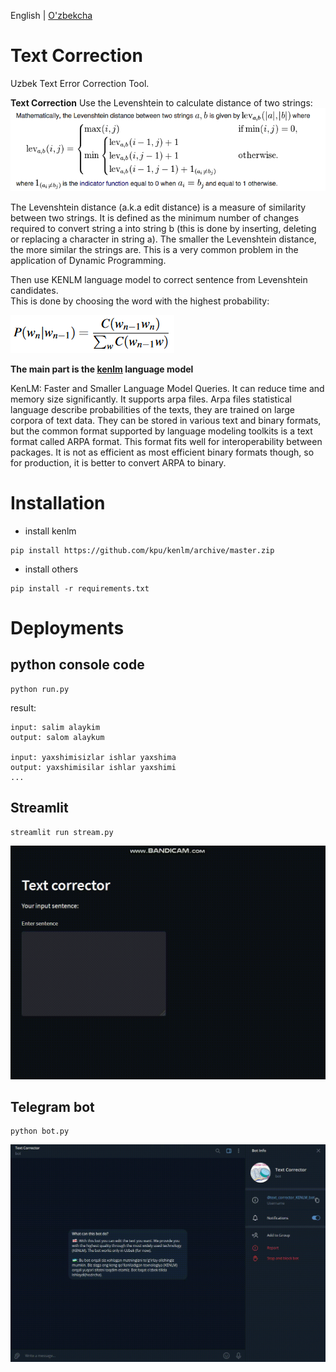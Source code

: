 English | [O'zbekcha](README.uz.md)

# Text Correction

<!--https://github.com/shoxa0707/TextCorrectorWithKenlm.git/-->

Uzbek Text Error Correction Tool.

**Text Correction** Use the Levenshtein to calculate distance of two strings:
<br>
<a><img src="images/lev.png"/></a>

The Levenshtein distance (a.k.a edit distance) is a measure of similarity between two strings. It is defined as the minimum number of changes required to convert string a into string b (this is done by inserting, deleting or replacing a character in string a). The smaller the Levenshtein distance, the more similar the strings are. This is a very common problem in the application of Dynamic Programming.

Then use KENLM language model to correct sentence from Levenshtein candidates.<br>
This is done by choosing the word with the highest probability:<br>

<a><img src="images/kenlm.png"/></a>

**The main part is the [kenlm](https://github.com/kpu/kenlm) language model**

KenLM: Faster and Smaller Language Model Queries. It can reduce time and memory size significantly. It supports arpa files. Arpa files statistical language describe probabilities of the texts, they are trained on large corpora of text data. They can be stored in various text and binary formats, but the common format supported by language modeling toolkits is a text format called ARPA format. This format fits well for interoperability between packages. It is not as efficient as most efficient binary formats though, so for production, it is better to convert ARPA to binary.

# Installation

- install kenlm

```
pip install https://github.com/kpu/kenlm/archive/master.zip
```

- install others

```
pip install -r requirements.txt
```

# Deployments

## python console code

```
python run.py
```

result:

```
input: salim alaykim
output: salom alaykum

input: yaxshimisizlar ishlar yaxshima
output: yaxshimisilar ishlar yaxshimi
...
```

## Streamlit

```
streamlit run stream.py
```

<img src="images/text(streamlit).gif">

## Telegram bot

```
python bot.py
```

<img src="images/text(telegram).gif">

